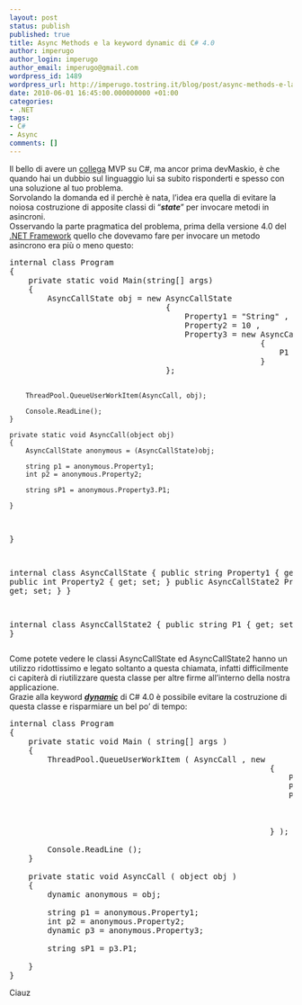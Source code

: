 ```yaml
---
layout: post
status: publish
published: true
title: Async Methods e la keyword dynamic di C# 4.0
author: imperugo
author_login: imperugo
author_email: imperugo@gmail.com
wordpress_id: 1489
wordpress_url: http://imperugo.tostring.it/blog/post/async-methods-e-la-keyword-dynamic-di-csharp-4/
date: 2010-06-01 16:45:00.000000000 +01:00
categories:
- .NET
tags:
- C#
- Async
comments: []
---
```

<p>Il bello di avere un <a title="Mauro Servienti&#39;s Blog" href="http://topics.it/" rel="nofollow" target="_blank">collega</a> MVP su C#, ma ancor prima devMaskio, è che quando hai un dubbio sul linguaggio lui sa subito risponderti e spesso con una soluzione al tuo problema.     <br />Sorvolando la domanda ed il perchè è nata, l’idea era quella di evitare la noiosa costruzione di apposite classi di “<strong><em>state</em></strong>” per invocare metodi in asincroni.     <br />Osservando la parte pragmatica del problema, prima della versione 4.0 del <a title=".NET Framework Search" href="http://www.imperugo.tostring.it/tags/archive/.net" target="_blank">.NET Framework</a> quello che dovevamo fare per invocare un metodo asincrono era più o meno questo:</p>  <pre class="brush: csharp;">internal class Program
{
    private static void Main(string[] args)
    {
        AsyncCallState obj = new AsyncCallState
                                 {
                                     Property1 = &quot;String&quot; ,
                                     Property2 = 10 ,
                                     Property3 = new AsyncCallState2 ()
                                                     {
                                                         P1 = &quot;SubProperty1&quot;
                                                     }
                                 };

        ThreadPool.QueueUserWorkItem(AsyncCall, obj);

        Console.ReadLine();
    }

    private static void AsyncCall(object obj)
    {
        AsyncCallState anonymous = (AsyncCallState)obj;

        string p1 = anonymous.Property1;
        int p2 = anonymous.Property2;

        string sP1 = anonymous.Property3.P1;

    }
}

internal class AsyncCallState
{
    public string Property1 { get; set; }
    public int Property2 { get; set; }
    public AsyncCallState2 Property3 { get; set; }
}

internal class AsyncCallState2
{
    public string P1 { get; set; }
}</pre>

<p>Come potete vedere le classi AsyncCallState ed AsyncCallState2 hanno un utilizzo ridottissimo e legato soltanto a questa chiamata, infatti difficilmente ci capiterà di riutilizzare questa classe per altre firme all’interno della nostra applicazione. 
  <br />Grazie alla keyword <em><strong><a title="Using Type dynamic (C# Programming Guide)" href="http://msdn.microsoft.com/en-us/library/dd264736.aspx" rel="nofollow" target="_blank">dynamic</a></strong></em> di C# 4.0 è possibile evitare la costruzione di questa classe e risparmiare un bel po’ di tempo:</p>

<pre class="brush: csharp;">internal class Program
{
    private static void Main ( string[] args )
    {
        ThreadPool.QueueUserWorkItem ( AsyncCall , new
                                                       {
                                                           Property1 = &quot;String&quot; ,
                                                           Property2 = 10 ,
                                                           Property3 = new
                                                                           {
                                                                               P1 = &quot;SubProperty1&quot;
                                                                           }
                                                       } );

        Console.ReadLine ();
    }

    private static void AsyncCall ( object obj )
    {
        dynamic anonymous = obj;

        string p1 = anonymous.Property1;
        int p2 = anonymous.Property2;
        dynamic p3 = anonymous.Property3;

        string sP1 = p3.P1;

    }
}</pre>

<p>Ciauz</p>
